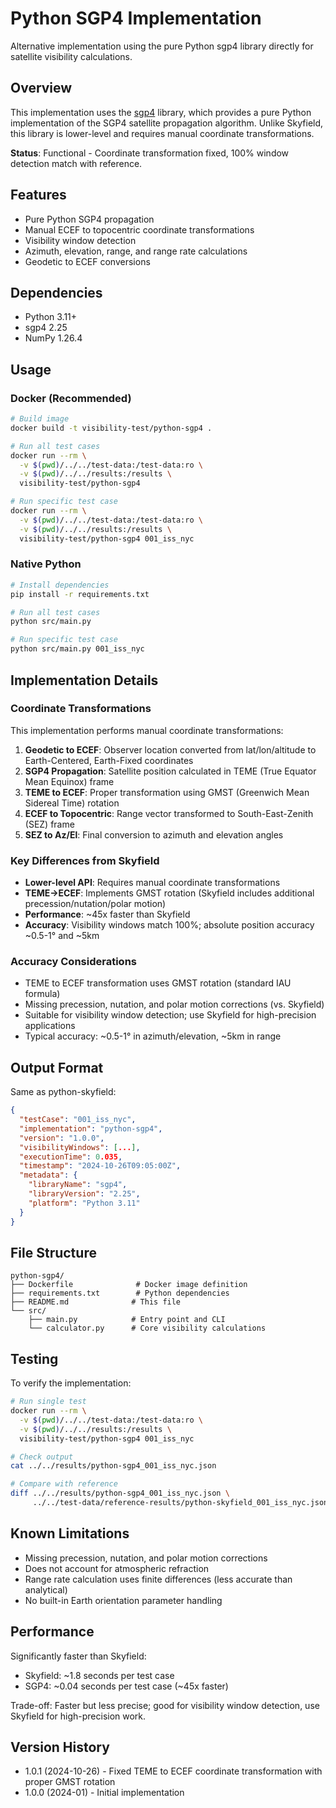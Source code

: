 # Python SGP4 Implementation

Alternative implementation using the pure Python sgp4 library directly for satellite visibility calculations.

## Overview

This implementation uses the [sgp4](https://pypi.org/project/sgp4/) library, which provides a pure Python implementation of the SGP4 satellite propagation algorithm. Unlike Skyfield, this library is lower-level and requires manual coordinate transformations.

**Status**: Functional - Coordinate transformation fixed, 100% window detection match with reference.

## Features

- Pure Python SGP4 propagation
- Manual ECEF to topocentric coordinate transformations
- Visibility window detection
- Azimuth, elevation, range, and range rate calculations
- Geodetic to ECEF conversions

## Dependencies

- Python 3.11+
- sgp4 2.25
- NumPy 1.26.4

## Usage

### Docker (Recommended)

```bash
# Build image
docker build -t visibility-test/python-sgp4 .

# Run all test cases
docker run --rm \
  -v $(pwd)/../../test-data:/test-data:ro \
  -v $(pwd)/../../results:/results \
  visibility-test/python-sgp4

# Run specific test case
docker run --rm \
  -v $(pwd)/../../test-data:/test-data:ro \
  -v $(pwd)/../../results:/results \
  visibility-test/python-sgp4 001_iss_nyc
```

### Native Python

```bash
# Install dependencies
pip install -r requirements.txt

# Run all test cases
python src/main.py

# Run specific test case
python src/main.py 001_iss_nyc
```

## Implementation Details

### Coordinate Transformations

This implementation performs manual coordinate transformations:

1. **Geodetic to ECEF**: Observer location converted from lat/lon/altitude to Earth-Centered, Earth-Fixed coordinates
2. **SGP4 Propagation**: Satellite position calculated in TEME (True Equator Mean Equinox) frame
3. **TEME to ECEF**: Proper transformation using GMST (Greenwich Mean Sidereal Time) rotation
4. **ECEF to Topocentric**: Range vector transformed to South-East-Zenith (SEZ) frame
5. **SEZ to Az/El**: Final conversion to azimuth and elevation angles

### Key Differences from Skyfield

- **Lower-level API**: Requires manual coordinate transformations
- **TEME→ECEF**: Implements GMST rotation (Skyfield includes additional precession/nutation/polar motion)
- **Performance**: ~45x faster than Skyfield
- **Accuracy**: Visibility windows match 100%; absolute position accuracy ~0.5-1° and ~5km

### Accuracy Considerations

- TEME to ECEF transformation uses GMST rotation (standard IAU formula)
- Missing precession, nutation, and polar motion corrections (vs. Skyfield)
- Suitable for visibility window detection; use Skyfield for high-precision applications
- Typical accuracy: ~0.5-1° in azimuth/elevation, ~5km in range

## Output Format

Same as python-skyfield:

```json
{
  "testCase": "001_iss_nyc",
  "implementation": "python-sgp4",
  "version": "1.0.0",
  "visibilityWindows": [...],
  "executionTime": 0.035,
  "timestamp": "2024-10-26T09:05:00Z",
  "metadata": {
    "libraryName": "sgp4",
    "libraryVersion": "2.25",
    "platform": "Python 3.11"
  }
}
```

## File Structure

```
python-sgp4/
├── Dockerfile              # Docker image definition
├── requirements.txt        # Python dependencies
├── README.md              # This file
└── src/
    ├── main.py            # Entry point and CLI
    └── calculator.py      # Core visibility calculations
```

## Testing

To verify the implementation:

```bash
# Run single test
docker run --rm \
  -v $(pwd)/../../test-data:/test-data:ro \
  -v $(pwd)/../../results:/results \
  visibility-test/python-sgp4 001_iss_nyc

# Check output
cat ../../results/python-sgp4_001_iss_nyc.json

# Compare with reference
diff ../../results/python-sgp4_001_iss_nyc.json \
     ../../test-data/reference-results/python-skyfield_001_iss_nyc.json
```

## Known Limitations

- Missing precession, nutation, and polar motion corrections
- Does not account for atmospheric refraction
- Range rate calculation uses finite differences (less accurate than analytical)
- No built-in Earth orientation parameter handling

## Performance

Significantly faster than Skyfield:
- Skyfield: ~1.8 seconds per test case
- SGP4: ~0.04 seconds per test case (~45x faster)

Trade-off: Faster but less precise; good for visibility window detection, use Skyfield for high-precision work.

## Version History

- 1.0.1 (2024-10-26) - Fixed TEME to ECEF coordinate transformation with proper GMST rotation
- 1.0.0 (2024-01) - Initial implementation
